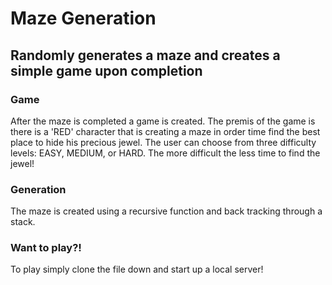 # Maze Generation

## Randomly generates a maze and creates a simple game upon completion

### Game

After the maze is completed a game is created. The premis of the game is there is a 'RED' character that is creating a maze in order time find the best place to hide his precious jewel. The user can choose from three difficulty levels: EASY, MEDIUM, or HARD. The more difficult the less time to find the jewel! 

### Generation
The maze is created using a recursive function and back tracking through a stack.

### Want to play?!
To play simply clone the file down and start up a local server!
